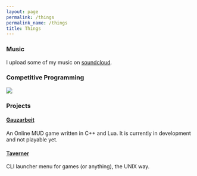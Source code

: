 ```yaml
---
layout: page
permalink: /things
permalink_name: /things 
title: Things
---
```


### Music 

I upload some of my music on [soundcloud](https://soundcloud.com/vagozino).

### Competitive Programming

<a class="img_link" width=200 height=60><img src="https://projecteuler.net/profile/Vagozino.png"></a>

### Projects

#### [Gauzarbeit](https://github.com/vagos/gauzarbeit)

An Online MUD game written in C++ and Lua. It is currently in development and not playable yet.

#### [Taverner](https://github.com/vagos/taverner)

CLI launcher menu for games (or anything), the UNIX way.
